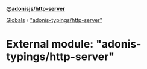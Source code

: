 **[@adonisjs/http-server](../README.md)**

[Globals](../README.md) › [&quot;adonis-typings/http-server&quot;](_adonis_typings_http_server_.md)

# External module: "adonis-typings/http-server"

